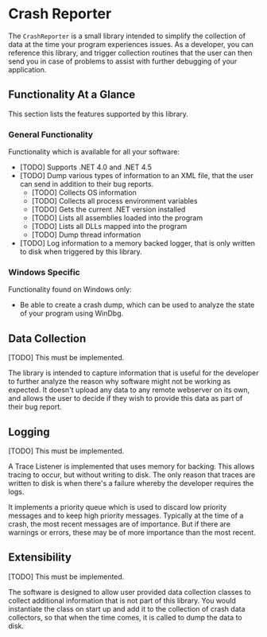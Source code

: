 # Crash Reporter

The `CrashReporter` is a small library intended to simplify the collection of
data at the time your program experiences issues. As a developer, you can
reference this library, and trigger collection routines that the user can then
send you in case of problems to assist with further debugging of your
application.

## Functionality At a Glance

This section lists the features supported by this library.

### General Functionality

Functionality which is available for all your software:

* [TODO] Supports .NET 4.0 and .NET 4.5
* [TODO] Dump various types of information to an XML file, that the user can
  send in addition to their bug reports.
  * [TODO] Collects OS information
  * [TODO] Collects all process environment variables
  * [TODO] Gets the current .NET version installed
  * [TODO] Lists all assemblies loaded into the program
  * [TODO] Lists all DLLs mapped into the program
  * [TODO] Dump thread information
* [TODO] Log information to a memory backed logger, that is only written to disk
  when triggered by this library.

### Windows Specific

Functionality found on Windows only:

* Be able to create a crash dump, which can be used to analyze the state of your
  program using WinDbg.

## Data Collection

[TODO] This must be implemented.

The library is intended to capture information that is useful for the developer
to further analyze the reason why software might not be working as expected. It
doesn't upload any data to any remote webserver on its own, and allows the user
to decide if they wish to provide this data as part of their bug report.

## Logging

[TODO] This must be implemented.

A Trace Listener is implemented that uses memory for backing. This allows
tracing to occur, but without writing to disk. The only reason that traces are
written to disk is when there's a failure whereby the developer requires the
logs.

It implements a priority queue which is used to discard low priority messages
and to keep high priority messages. Typically at the time of a crash, the most
recent messages are of importance. But if there are warnings or errors, these
may be of more importance than the most recent.

## Extensibility

[TODO] This must be implemented.

The software is designed to allow user provided data collection classes to
collect additional information that is not part of this library. You would
instantiate the class on start up and add it to the collection of crash data
collectors, so that when the time comes, it is called to dump the data to disk.